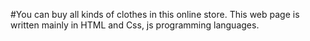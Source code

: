 #You can buy all kinds of clothes in this online store. This web page is written mainly in HTML and Css, js programming languages.
